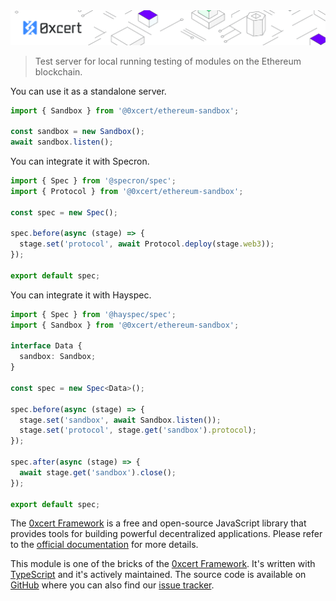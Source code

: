 <img src="../../assets/cover-sub.png" />

> Test server for local running testing of modules on the Ethereum blockchain.

You can use it as a standalone server.

```ts
import { Sandbox } from '@0xcert/ethereum-sandbox';

const sandbox = new Sandbox();
await sandbox.listen();
```

You can integrate it with Specron.

```ts
import { Spec } from '@specron/spec';
import { Protocol } from '@0xcert/ethereum-sandbox';

const spec = new Spec();

spec.before(async (stage) => {
  stage.set('protocol', await Protocol.deploy(stage.web3));
});

export default spec;
```

You can integrate it with Hayspec.

```ts
import { Spec } from '@hayspec/spec';
import { Sandbox } from '@0xcert/ethereum-sandbox';

interface Data {
  sandbox: Sandbox;
}

const spec = new Spec<Data>();

spec.before(async (stage) => {
  stage.set('sandbox', await Sandbox.listen());
  stage.set('protocol', stage.get('sandbox').protocol);
});

spec.after(async (stage) => {
  await stage.get('sandbox').close();
});

export default spec;
```

The [0xcert Framework](https://docs.0xcert.org) is a free and open-source JavaScript library that provides tools for building powerful decentralized applications. Please refer to the [official documentation](https://docs.0xcert.org) for more details.

This module is one of the bricks of the [0xcert Framework](https://docs.0xcert.org). It's written with [TypeScript](https://www.typescriptlang.org) and it's actively maintained. The source code is available on [GitHub](https://github.com/0xcert/framework) where you can also find our [issue tracker](https://github.com/0xcert/framework/issues).

